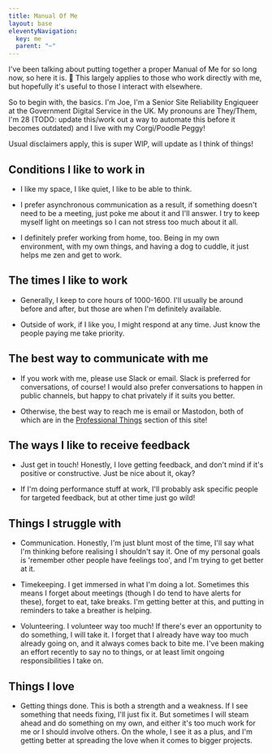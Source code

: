 ```yaml
---
title: Manual Of Me
layout: base
eleventyNavigation:
  key: me
  parent: "~"
---
```

I've been talking about putting together a proper Manual of Me for so long now, so here it is. 💜 This largely applies to those who work directly with me, but hopefully it's useful to those I interact with elsewhere.

So to begin with, the basics. I'm Joe, I'm a Senior Site Reliability Engiqueer at the Government Digital Service in the UK. My pronouns are They/Them, I'm 28 (TODO: update this/work out a way to automate this before it becomes outdated) and I live with my Corgi/Poodle Peggy!

Usual disclaimers apply, this is super WIP, will update as I think of things!

## Conditions I like to work in

- I like my space, I like quiet, I like to be able to think.

- I prefer asynchronous communication as a result, if something doesn't need to be a meeting, just poke me about it and I'll answer. I try to keep myself light on meetings so I can not stress too much about it all.

- I definitely prefer working from home, too. Being in my own environment, with my own things, and having a dog to cuddle, it just helps me zen and get to work.

## The times I like to work

- Generally, I keep to core hours of 1000-1600. I'll usually be around before and after, but those are when I'm definitely available.

- Outside of work, if I like you, I might respond at any time. Just know the people paying me take priority.

## The best way to communicate with me

- If you work with me, please use Slack or email. Slack is preferred for conversations, of course! I would also prefer conversations to happen in public channels, but happy to chat privately if it suits you better.

- Otherwise, the best way to reach me is email or Mastodon, both of which are in the [Professional Things](/about) section of this site!

## The ways I like to receive feedback

- Just get in touch! Honestly, I love getting feedback, and don't mind if it's positive or constructive. Just be nice about it, okay?

- If I'm doing performance stuff at work, I'll probably ask specific people for targeted feedback, but at other time just go wild!

## Things I struggle with

- Communication. Honestly, I'm just blunt most of the time, I'll say what I'm thinking before realising I shouldn't say it. One of my personal goals is 'remember other people have feelings too', and I'm trying to get better at it.

- Timekeeping. I get immersed in what I'm doing a lot. Sometimes this means I forget about meetings (though I do tend to have alerts for these), forget to eat, take breaks. I'm getting better at this, and putting in reminders to take a breather is helping.

- Volunteering. I volunteer way too much! If there's ever an opportunity to do something, I will take it. I forget that I already have way too much already going on, and it always comes back to bite me. I've been making an effort recently to say no to things, or at least limit ongoing responsibilities I take on.

## Things I love

- Getting things done. This is both a strength and a weakness. If I see something that needs fixing, I'll just fix it. But sometimes I will steam ahead and do something on my own, and either it's too much work for me or I should involve others. On the whole, I see it as a plus, and I'm getting better at spreading the love when it comes to bigger projects.
